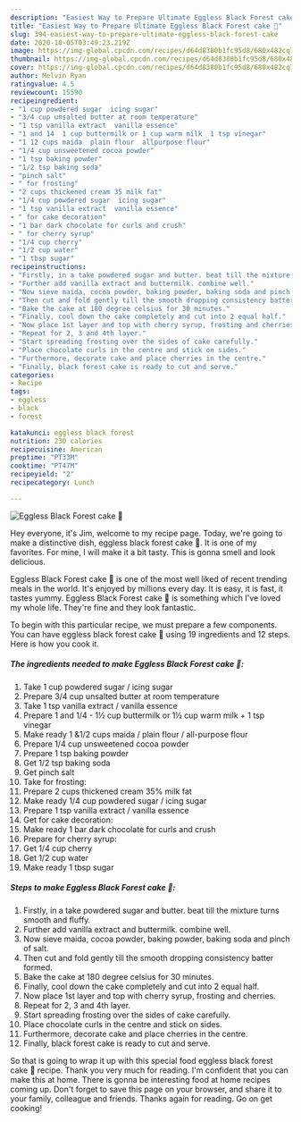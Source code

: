 ```yaml
---
description: "Easiest Way to Prepare Ultimate Eggless Black Forest cake 🎂"
title: "Easiest Way to Prepare Ultimate Eggless Black Forest cake 🎂"
slug: 394-easiest-way-to-prepare-ultimate-eggless-black-forest-cake
date: 2020-10-05T03:49:23.219Z
image: https://img-global.cpcdn.com/recipes/d64d8380b1fc95d8/680x482cq70/eggless-black-forest-cake-🎂-recipe-main-photo.jpg
thumbnail: https://img-global.cpcdn.com/recipes/d64d8380b1fc95d8/680x482cq70/eggless-black-forest-cake-🎂-recipe-main-photo.jpg
cover: https://img-global.cpcdn.com/recipes/d64d8380b1fc95d8/680x482cq70/eggless-black-forest-cake-🎂-recipe-main-photo.jpg
author: Melvin Ryan
ratingvalue: 4.5
reviewcount: 15590
recipeingredient:
- "1 cup powdered sugar  icing sugar"
- "3/4 cup unsalted butter at room temperature"
- "1 tsp vanilla extract  vanilla essence"
- "1 and 14  1 cup buttermilk or 1 cup warm milk  1 tsp vinegar"
- "1 12 cups maida  plain flour  allpurpose flour"
- "1/4 cup unsweetened cocoa powder"
- "1 tsp baking powder"
- "1/2 tsp baking soda"
- "pinch salt"
- " for frosting"
- "2 cups thickened cream 35 milk fat"
- "1/4 cup powdered sugar  icing sugar"
- "1 tsp vanilla extract  vanilla essence"
- " for cake decoration"
- "1 bar dark chocolate for curls and crush"
- " for cherry syrup"
- "1/4 cup cherry"
- "1/2 cup water"
- "1 tbsp sugar"
recipeinstructions:
- "Firstly, in a take powdered sugar and butter. beat till the mixture turns smooth and fluffy."
- "Further add vanilla extract and buttermilk. combine well."
- "Now sieve maida, cocoa powder, baking powder, baking soda and pinch of salt."
- "Then cut and fold gently till the smooth dropping consistency batter formed."
- "Bake the cake at 180 degree celsius for 30 minutes."
- "Finally, cool down the cake completely and cut into 2 equal half."
- "Now place 1st layer and top with cherry syrup, frosting and cherries."
- "Repeat for 2, 3 and 4th layer."
- "Start spreading frosting over the sides of cake carefully."
- "Place chocolate curls in the centre and stick on sides."
- "Furthermore, decorate cake and place cherries in the centre."
- "Finally, black forest cake is ready to cut and serve."
categories:
- Recipe
tags:
- eggless
- black
- forest

katakunci: eggless black forest 
nutrition: 230 calories
recipecuisine: American
preptime: "PT33M"
cooktime: "PT47M"
recipeyield: "2"
recipecategory: Lunch

---
```



![Eggless Black Forest cake 🎂](https://img-global.cpcdn.com/recipes/d64d8380b1fc95d8/680x482cq70/eggless-black-forest-cake-🎂-recipe-main-photo.jpg)

Hey everyone, it's Jim, welcome to my recipe page. Today, we're going to make a distinctive dish, eggless black forest cake 🎂. It is one of my favorites. For mine, I will make it a bit tasty. This is gonna smell and look delicious.

Eggless Black Forest cake 🎂 is one of the most well liked of recent trending meals in the world. It's enjoyed by millions every day. It is easy, it is fast, it tastes yummy. Eggless Black Forest cake 🎂 is something which I've loved my whole life. They're fine and they look fantastic.




To begin with this particular recipe, we must prepare a few components. You can have eggless black forest cake 🎂 using 19 ingredients and 12 steps. Here is how you cook it.

<!--inarticleads1-->

##### The ingredients needed to make Eggless Black Forest cake 🎂:

1. Take 1 cup powdered sugar / icing sugar
1. Prepare 3/4 cup unsalted butter at room temperature
1. Take 1 tsp vanilla extract / vanilla essence
1. Prepare 1 and 1/4 - 1½ cup buttermilk or 1½ cup warm milk + 1 tsp vinegar
1. Make ready 1 &amp;1/2 cups maida / plain flour / all-purpose flour
1. Prepare 1/4 cup unsweetened cocoa powder
1. Prepare 1 tsp baking powder
1. Get 1/2 tsp baking soda
1. Get pinch salt
1. Take  for frosting:
1. Prepare 2 cups thickened cream 35% milk fat
1. Make ready 1/4 cup powdered sugar / icing sugar
1. Prepare 1 tsp vanilla extract / vanilla essence
1. Get  for cake decoration:
1. Make ready 1 bar dark chocolate for curls and crush
1. Prepare  for cherry syrup:
1. Get 1/4 cup cherry
1. Get 1/2 cup water
1. Make ready 1 tbsp sugar




<!--inarticleads2-->

##### Steps to make Eggless Black Forest cake 🎂:

1. Firstly, in a take powdered sugar and butter. beat till the mixture turns smooth and fluffy.
1. Further add vanilla extract and buttermilk. combine well.
1. Now sieve maida, cocoa powder, baking powder, baking soda and pinch of salt.
1. Then cut and fold gently till the smooth dropping consistency batter formed.
1. Bake the cake at 180 degree celsius for 30 minutes.
1. Finally, cool down the cake completely and cut into 2 equal half.
1. Now place 1st layer and top with cherry syrup, frosting and cherries.
1. Repeat for 2, 3 and 4th layer.
1. Start spreading frosting over the sides of cake carefully.
1. Place chocolate curls in the centre and stick on sides.
1. Furthermore, decorate cake and place cherries in the centre.
1. Finally, black forest cake is ready to cut and serve.




So that is going to wrap it up with this special food eggless black forest cake 🎂 recipe. Thank you very much for reading. I'm confident that you can make this at home. There is gonna be interesting food at home recipes coming up. Don't forget to save this page on your browser, and share it to your family, colleague and friends. Thanks again for reading. Go on get cooking!

